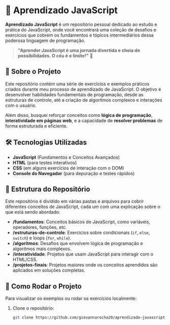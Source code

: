 # 🚀 Aprendizado JavaScript

**Aprendizado JavaScript** é um repositório pessoal dedicado ao estudo e prática do JavaScript, onde você encontrará uma coleção de desafios e exercícios que cobrem os fundamentos e tópicos intermediários dessa poderosa linguagem de programação.

> **"Aprender JavaScript é uma jornada divertida e cheia de possibilidades. O céu é o limite!"** 🚀

## 📜 Sobre o Projeto

Este repositório contém uma série de exercícios e exemplos práticos criados durante meu processo de aprendizado de JavaScript. O objetivo é desenvolver habilidades fundamentais de programação, desde as estruturas de controle, até a criação de algoritmos complexos e interações com o usuário.

Além disso, busquei reforçar conceitos como **lógica de programação**, **interatividade em páginas web**, e a capacidade de **resolver problemas** de forma estruturada e eficiente.

## 🛠️ Tecnologias Utilizadas

- **JavaScript** (Fundamentos e Conceitos Avançados)
- **HTML** (para testes interativos)
- **CSS** (em alguns exercícios de interação com o DOM)
- **Console do Navegador** (para depuração e testes rápidos)

## 📂 Estrutura do Repositório

Este repositório é dividido em várias pastas e arquivos para cobrir diferentes conceitos de JavaScript, cada um com uma explicação sobre o que está sendo abordado:

- **/fundamentos**: Conceitos básicos de JavaScript, como variáveis, operadores, funções, etc.
- **/estruturas-de-controle**: Exercícios sobre condicionais (`if`, `else`, `switch`) e loops (`for`, `while`).
- **/algoritmos**: Desafios que envolvem lógica de programação e algoritmos mais complexos.
- **/interatividade**: Projetos que usam JavaScript para interagir com o HTML/CSS.
- **/projetos-finais**: Projetos maiores onde os conceitos aprendidos são aplicados em soluções completas.

## 🚀 Como Rodar o Projeto

Para visualizar os exemplos ou rodar os exercícios localmente:

1. Clone o repositório:
   ```bash
   git clone https://github.com/giovannarocha20/aprendizado-javascript.git
